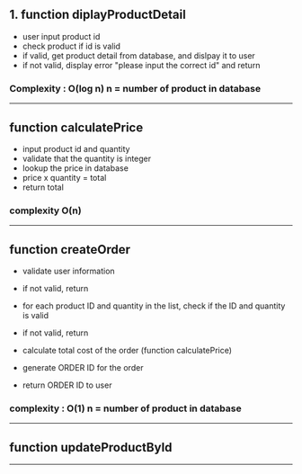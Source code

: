 ## 1. function diplayProductDetail

- user input product id
- check product if id is valid
- if valid, get product detail from database, and dislpay it to user
- if not valid, display error "please input the correct id" and return

### Complexity : O(log n) n = number of product in database

---

## function calculatePrice

- input product id and quantity
- validate that the quantity is integer
- lookup the price in database
- price x quantity = total
- return total

### complexity O(n)

---

## function createOrder

- validate user information
- if not valid, return

- for each product ID and quantity in the list, check if the ID and quantity is valid
- if not valid, return

- calculate total cost of the order (function calculatePrice)
- generate ORDER ID for the order
- return ORDER ID to user

### complexity : O(1) n = number of product in database

---

## function updateProductById

<!-- - calculating the total price is O(n), because it depends on the quantity of the product. -->

---
